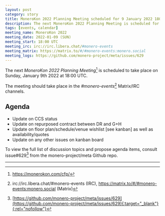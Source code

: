 ```yaml
---
layout: post
category: story
title: MoneroKon 2022 Planning Meeting scheduled for 9 January 2022 1800 UTC
description: The next MoneroKon 2022 Planning Meeting is scheduled for Sunday 9 January 2022 at 1800 UTC on IRC.
tags: [events, calendar]
meeting_name: MoneroKon 2022
meeting_date: 2022-01-09 (SUN)
meeting_start: 18:00 UTC
meeting_irc: irc://irc.libera.chat/#monero-events
meeting_matrix: https://matrix.to/#/#monero-events:monero.social
meeting_logs: https://github.com/monero-project/meta/issues/629
---
```


The next *MoneroKon 2022 Planning Meeting*[^1] is scheduled to take place on Sunday, January 9th 2022 at 18:00 UTC.

The meeting should take place in the *#monero-events*[^2] Matrix/IRC channels.

## Agenda

- Update on CCS status
- Update on repurposed contract between DR and G+H
- Update on floor plan/schedule/venue wishlist [see kanban] as well as availability/quotes
- Update on any other issues on kanban board 

To view the full list of discussion topics and propose agenda items, consult issue#629[^3] from the monero-project/meta Github repo.

---

[^1]: https://monerokon.com/cfp/
[^2]: irc://irc.libera.chat/#monero-events (IRC), https://matrix.to/#/#monero-events:monero.social (Matrix)
[^3]: [https://github.com/monero-project/meta/issues/629](https://github.com/monero-project/meta/issues/629){:target="_blank"}{:rel="nofollow"}
